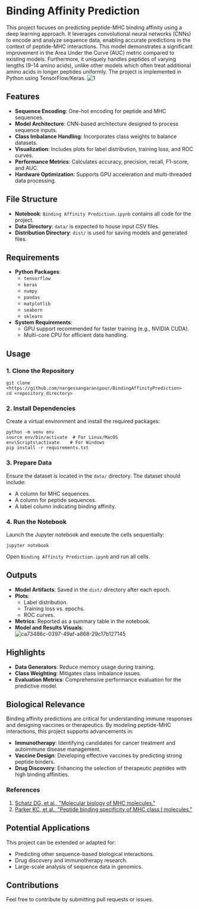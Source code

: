 # Binding Affinity Prediction

This project focuses on predicting peptide-MHC binding affinity using a deep learning approach. It leverages convolutional neural networks (CNNs) to encode and analyze sequence data, enabling accurate predictions in the context of peptide-MHC interactions. This model demonstrates a significant improvement in the Area Under the Curve (AUC) metric compared to existing models. Furthermore, it uniquely handles peptides of varying lengths (9-14 amino acids), unlike other models which often treat additional amino acids in longer peptides uniformly. The project is implemented in Python using TensorFlow/Keras.
![1](https://github.com/nargessangaranipour/BindingAffinityPrediction/assets/113282317/0ddffa6a-2430-435b-b9fa-8f715e3aa6ad)

## Features

- **Sequence Encoding**: One-hot encoding for peptide and MHC sequences.
- **Model Architecture**: CNN-based architecture designed to process sequence inputs.
- **Class Imbalance Handling**: Incorporates class weights to balance datasets.
- **Visualization**: Includes plots for label distribution, training loss, and ROC curves.
- **Performance Metrics**: Calculates accuracy, precision, recall, F1-score, and AUC.
- **Hardware Optimization**: Supports GPU acceleration and multi-threaded data processing.

## File Structure

- **Notebook**: `Binding Affinity Prediction.ipynb` contains all code for the project.
- **Data Directory**: `data/` is expected to house input CSV files.
- **Distribution Directory**: `dist/` is used for saving models and generated files.

## Requirements

- **Python Packages**:
  - `tensorflow`
  - `keras`
  - `numpy`
  - `pandas`
  - `matplotlib`
  - `seaborn`
  - `sklearn`
- **System Requirements**:
  - GPU support recommended for faster training (e.g., NVIDIA CUDA).
  - Multi-core CPU for efficient data handling.

## Usage

### 1. Clone the Repository
```
git clone <https://github.com/nargessangaranipour/BindingAffinityPrediction>
cd <repository_directory>
```

### 2. Install Dependencies
Create a virtual environment and install the required packages:
```
python -m venv env
source env/bin/activate  # For Linux/MacOS
env\Scripts\activate    # For Windows
pip install -r requirements.txt
```

### 3. Prepare Data
Ensure the dataset is located in the `data/` directory. The dataset should include:
- A column for MHC sequences.
- A column for peptide sequences.
- A label column indicating binding affinity.

### 4. Run the Notebook
Launch the Jupyter notebook and execute the cells sequentially:
```
jupyter notebook
```
Open `Binding Affinity Prediction.ipynb` and run all cells.

## Outputs

- **Model Artifacts**: Saved in the `dist/` directory after each epoch.
- **Plots**:
  - Label distribution.
  - Training loss vs. epochs.
  - ROC curves.
- **Metrics**: Reported as a summary table in the notebook.
- **Model and Results Visuals**: ![ca73486c-0397-49af-a868-29c17b127145](https://github.com/user-attachments/assets/5c4c756d-1e6d-4181-a84d-5be09d29e577)


## Highlights

- **Data Generators**: Reduce memory usage during training.
- **Class Weighting**: Mitigates class imbalance issues.
- **Evaluation Metrics**: Comprehensive performance evaluation for the predictive model.

## Biological Relevance
Binding affinity predictions are critical for understanding immune responses and designing vaccines or therapeutics. By modeling peptide-MHC interactions, this project supports advancements in:

- **Immunotherapy**: Identifying candidates for cancer treatment and autoimmune disease management.
- **Vaccine Design**: Developing effective vaccines by predicting strong peptide binders.
- **Drug Discovery**: Enhancing the selection of therapeutic peptides with high binding affinities.

### References
1. [Schatz DG, et al., "Molecular biology of MHC molecules."](https://www.ncbi.nlm.nih.gov/pubmed/)
2. [Parker KC, et al., "Peptide binding specificity of MHC class I molecules."](https://www.ncbi.nlm.nih.gov/pubmed/)

## Potential Applications
This project can be extended or adapted for:
- Predicting other sequence-based biological interactions.
- Drug discovery and immunotherapy research.
- Large-scale analysis of sequence data in genomics.

## Contributions
Feel free to contribute by submitting pull requests or issues.


